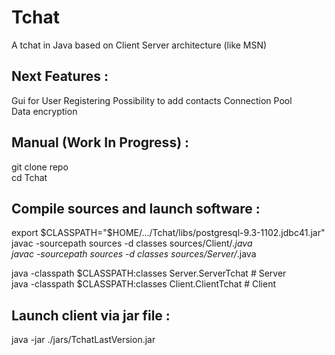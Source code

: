 Tchat
=====

A tchat in Java based on Client Server architecture (like MSN)

Next Features :
---------------

Gui for User Registering
Possibility to add contacts
Connection Pool <br>
Data encryption <br>


Manual (Work In Progress) :
---------------------------

git clone repo <br>
cd Tchat <br>


Compile sources and launch software :
-------------------------------------

export $CLASSPATH="$HOME/.../Tchat/libs/postgresql-9.3-1102.jdbc41.jar" <br>
javac -sourcepath sources -d classes sources/Client/*.java <br>
javac -sourcepath sources -d classes sources/Server/*.java <br>

java -classpath $CLASSPATH:classes Server.ServerTchat  # Server <br>
java -classpath $CLASSPATH:classes Client.ClientTchat  # Client <br>


Launch client via jar file :
----------------------------

java -jar ./jars/TchatLastVersion.jar <br>
